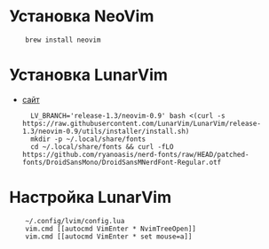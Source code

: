 # Установка NeoVim
        brew install neovim

# Установка LunarVim
- [сайт](https://www.lunarvim.org/docs/installation)

        LV_BRANCH='release-1.3/neovim-0.9' bash <(curl -s https://raw.githubusercontent.com/LunarVim/LunarVim/release-1.3/neovim-0.9/utils/installer/install.sh)
        mkdir -p ~/.local/share/fonts
        cd ~/.local/share/fonts && curl -fLO https://github.com/ryanoasis/nerd-fonts/raw/HEAD/patched-fonts/DroidSansMono/DroidSansMNerdFont-Regular.otf

# Настройка LunarVim
        ~/.config/lvim/config.lua
        vim.cmd [[autocmd VimEnter * NvimTreeOpen]]
        vim.cmd [[autocmd VimEnter * set mouse=a]]